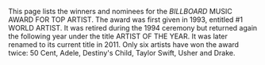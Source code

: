 This page lists the winners and nominees for the _BILLBOARD_ MUSIC AWARD FOR TOP ARTIST. The award was first given in 1993, entitled #1 WORLD ARTIST. It was retired during the 1994 ceremony but returned again the following year under the title ARTIST OF THE YEAR. It was later renamed to its current title in 2011. Only six artists have won the award twice: 50 Cent, Adele, Destiny's Child, Taylor Swift, Usher and Drake.
